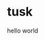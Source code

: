 # tusk
<html>
  <head>
  hello world
  </head>
  </html>
  <html>
  <title>
    <head>
      <body>
        some
      </body>
    </head>
    
